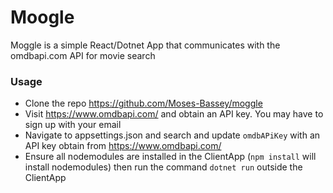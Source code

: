 # Moogle

<p>
  Moggle is a simple React/Dotnet App that communicates with the omdbapi.com API for movie search
<p>

### Usage

 - Clone the repo https://github.com/Moses-Bassey/moggle
 - Visit https://www.omdbapi.com/ and obtain an API key. You may have to sign up with your email
 - Navigate to appsettings.json and search and update `omdbAPiKey` with an API key obtain from https://www.omdbapi.com/
 - Ensure all nodemodules are installed in the ClientApp (`npm install` will install nodemodules) then run the command `dotnet run` outside the ClientApp
